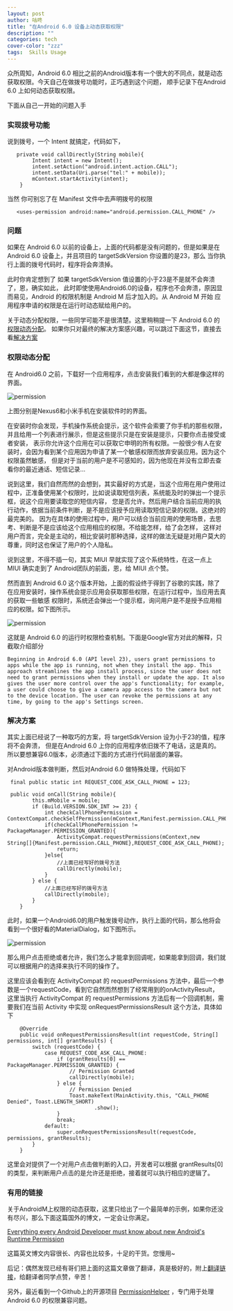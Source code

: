 ```yaml
---
layout: post
author: 咕咚
title: "在Android 6.0 设备上动态获取权限"
description: ""
categories: tech
cover-color: "zzz"
tags:  Skills Usage
---
```

众所周知，Android 6.0 相比之前的Android版本有一个很大的不同点，就是动态获取权限。今天自己在做拨号功能时，正巧遇到这个问题，
顺手记录下在Android 6.0 上如何动态获取权限。

下面从自己一开始的问题入手

### 实现拨号功能

说到拨号，一个 Intent 就搞定，代码如下，

       private void callDirectly(String mobile){
            Intent intent = new Intent();
            intent.setAction("android.intent.action.CALL");
            intent.setData(Uri.parse("tel:" + mobile));
            mContext.startActivity(intent);
        }

当然 你可别忘了在 Manifest 文件中去声明拨号的权限

       <uses-permission android:name="android.permission.CALL_PHONE" />

### 问题

如果在 Android 6.0 以前的设备上，上面的代码都是没有问题的，但是如果是在 Android 6.0 设备上，并且项目的 targetSdkVersion 你设置的是23，那么
当你执行上面的拨号代码时，程序将会奔溃掉。

此时你肯定想到了 如果 targetSdkVersion 值设置的小于23是不是就不会奔溃了，恩，确实如此，
此时即使使用Android6.0的设备，程序也不会奔溃，原因显而易见，Android 的权限机制是 Android M 后才加入的。从 Android M 开始
应用程序申请的权限是在运行时动态赋给用户的。

关于动态分配权限，一些同学可能不是很清楚。这里稍稍提一下 Android 6.0 的[权限动态分配](#permission)。
如果你只对最终的解决方案感兴趣，可以跳过下面这节，直接去看[解决方案](#answer)

### <a name="permission">权限动态分配</a> ### 

在 Android6.0 之前，下载好一个应用程序，点击安装我们看到的大都是像这样的界面。

![permission](/assets/android_m_install.jpg "permission")

上图分别是Nexus6和小米手机在安装软件时的界面。

在安装时你会发现，手机操作系统会提示，这个软件会索要了你手机的那些权限，并且给用一个列表进行展示，但是这些提示只是在安装是提示，只要你点击接受或者安装，
表示你允许这个应用在可以获取它申明的所有权限。一般很少有人在安装时，会因为看到某个应用因为申请了某一个敏感权限而放弃安装应用。因为这个权限虽然敏感，
但是对于当前的用户是不可感知的，因为他现在并没有立即去查看你的最近通话、短信记录...

说到这里，我们自然而然的会想到，其实最好的方式是，当这个应用在用户使用过程中，正准备使用某个权限时，比如说读取短信列表，系统能及时的弹出一个提示框，说这个应用要读取您的短信内容，
您是否允许。然后用户结合当前应用的执行动作，依据当前条件判断，是不是应该授予应用读取短信记录的权限。这绝对的最完美的。
因为在具体的使用过程中，用户可以结合当前应用的使用场景，去思考、判断是不是应该给这个应用相应的权限。不给能怎样，给了会怎样，
这样对用户而言，完全是主动的，相比安装时那种选择，这样的做法无疑是对用户莫大的尊重，同时这也保证了用户的个人隐私。

说到这里，不得不插一句，其实 MIUI 早就实现了这个系统特性，在这一点上 MIUI 确实走到了 Android团队的前面，恩，给 MIUI 点个赞。

然而直到 Android 6.0 这个版本开始，上面的假设终于得到了谷歌的实践，除了在应用安装时，操作系统会提示应用会获取那些权限，在运行过程中，当应用去真的获取一些敏感
权限时，系统还会弹出一个提示框，询问用户是不是授予应用相应的权限。如下图所示。

![permission](/assets/android_m_sms.jpeg "permission")

这就是 Android 6.0 的运行时权限检查机制。下面是Google官方对此的解释，只截取介绍部分

`Beginning in Android 6.0 (API level 23), users grant permissions to apps while the app is running,
not when they install the app. This approach streamlines the app install process, since the user does
not need to grant permissions when they install or update the app. It also gives the user more control over
 the app's functionality; for example, a user could choose to give a camera app access to the camera but not
 to the device location. The user can revoke the permissions at any time, by going to the app's Settings screen.`

### <a name="answer">解决方案</a> ### 

其实上面已经说了一种取巧的方案，将 targetSdkVersion 设为小于23的值，程序将不会奔溃，
但是在Android 6.0 上你的应用程序依旧拨不了电话，这是真的。所以要想兼容6.0版本，必须通过下面的方式进行代码层面的兼容。

对Android版本做判断，然后对Android 6.0 做特殊处理，代码如下

     final public static int REQUEST_CODE_ASK_CALL_PHONE = 123;

     public void onCall(String mobile){
            this.mMobile = mobile;
            if (Build.VERSION.SDK_INT >= 23) {
                int checkCallPhonePermission = ContextCompat.checkSelfPermission(mContext,Manifest.permission.CALL_PHONE);
                if(checkCallPhonePermission != PackageManager.PERMISSION_GRANTED){
                    ActivityCompat.requestPermissions(mContext,new String[]{Manifest.permission.CALL_PHONE},REQUEST_CODE_ASK_CALL_PHONE);
                    return;
                }else{
                    //上面已经写好的拨号方法
                    callDirectly(mobile);
                }
            } else {
                //上面已经写好的拨号方法
                callDirectly(mobile);
            }
        }

此时，如果一个Android6.0的用户触发拨号动作，执行上面的代码，那么他将会看到一个很好看的MaterialDialog，如下图所示。

![permission](/assets/android_m_permission.jpeg "permission")

那么用户点击拒绝或者允许，我们怎么才能拿到回调呢，如果能拿到回调，我们就可以根据用户的选择来执行不同的操作了。

这里应该会看到在 ActivityCompat 的 requestPermissions 方法中，最后一个参数是一个requestCode，看到它自然而然想到了经常用到的onActivityResult，
这里当执行 ActivityCompat 的 requestPermissions 方法后有一个回调机制，需要我们在当前 Activity 中实现 onRequestPermissionsResult 这个方法，具体如下

        @Override
        public void onRequestPermissionsResult(int requestCode, String[] permissions, int[] grantResults) {
            switch (requestCode) {
                case REQUEST_CODE_ASK_CALL_PHONE:
                    if (grantResults[0] == PackageManager.PERMISSION_GRANTED) {
                        // Permission Granted
                        callDirectly(mobile);
                    } else {
                        // Permission Denied
                        Toast.makeText(MainActivity.this, "CALL_PHONE Denied", Toast.LENGTH_SHORT)
                                .show();
                    }
                    break;
                default:
                    super.onRequestPermissionsResult(requestCode, permissions, grantResults);
            }
        }

这里会对提供了一个对用户点击做判断的入口，开发者可以根据 grantResults[0] 的类型，来判断用户点击的是允许还是拒绝，接着就可以执行相应的逻辑了。

###  有用的链接

关于AndroidM上权限的动态获取，这里只给出了一个最简单的示例，如果你还没有尽兴，那么下面这篇国外的博文，一定会让你满足。

[Everything every Android Developer must know about new Android's Runtime Permission](http://inthecheesefactory.com/blog/things-you-need-to-know-about-android-m-permission-developer-edition/en)

这篇英文博文内容很长、内容也比较多，十足的干货。您慢用~

后记：偶然发现已经有哥们把上面的这篇文章做了翻译，真是极好的，附上[翻译链接](http://jijiaxin89.com/2015/08/30/Android-s-Runtime-Permission/)，给翻译者同学点赞，辛苦！

另外，最近看到一个Github上的开源项目 [PermissionHelper](https://github.com/k0shk0sh/PermissionHelper) ，专门用于处理 Android 6.0 的权限兼容问题。
